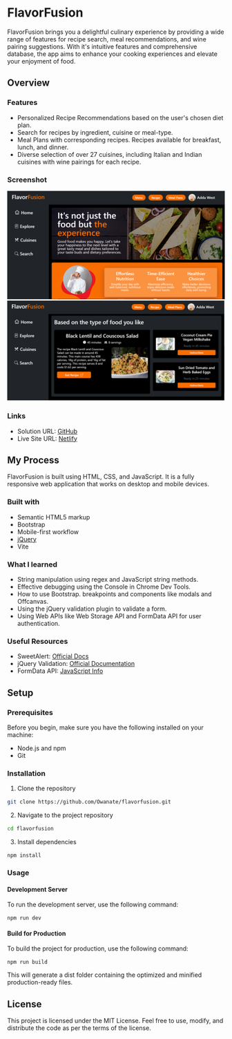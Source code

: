 # **FlavorFusion**
FlavorFusion brings you a delightful culinary experience by providing a wide range of features for recipe search, meal recommendations, and wine pairing suggestions. With it's intuitive features and comprehensive database, the app aims to enhance your cooking experiences and elevate your enjoyment of food.

## Overview

### Features
- Personalized Recipe Recommendations based on the user's chosen diet plan.
- Search for recipes by ingredient, cuisine or meal-type.
- Meal Plans with corresponding recipes. Recipes available for breakfast, lunch, and dinner.
- Diverse selection of over 27 cuisines, including Italian and Indian cuisines with wine pairings for each recipe.

### Screenshot
![](./public/screenshot.PNG)
![](./public/screenshot-1.PNG)
### Links

- Solution URL: [GitHub](https://github.com/Owanate/flavor-fusion)
- Live Site URL: [Netlify](https://flavorfusion-app.netlify.app/)

## My Process
FlavorFusion is built using HTML, CSS, and JavaScript. It is a fully responsive web application that works on desktop and mobile devices.

### Built with

- Semantic HTML5 markup
- Bootstrap 
- Mobile-first workflow
- [jQuery](https://www.w3schools.com/jquery/jquery_syntax.asp)
- Vite

### What I learned
- String manipulation using regex and JavaScript string methods.
- Effective debugging using the Console in Chrome Dev Tools.
- How to use Bootstrap. breakpoints and components like modals and Offcanvas.
- Using the jQuery validation plugin to validate a form.
- Using Web APIs like Web Storage API and FormData API for user authentication.

### Useful Resources
- SweetAlert: [Official Docs](https://sweetalert2.github.io/)
- jQuery Validation: [Official Documentation](https://jqueryvalidation.org/)
- FormData API: [JavaScript Info](https://javascript.info/formdata)

## Setup
### Prerequisites
Before you begin, make sure you have the following installed on your machine:

- Node.js and npm
- Git

### Installation
1. Clone the repository
```bash
git clone https://github.com/Owanate/flavorfusion.git
```
2. Navigate to the project repository
```bash
cd flavorfusion
```
3. Install dependencies
```
npm install 
```

### Usage
#### Development Server
To run the development server, use the following command:
```
npm run dev
```
#### Build for Production
To build the project for production, use the following command:
```
npm run build
```
This will generate a dist folder containing the optimized and minified production-ready files.

## License
This project is licensed under the MIT License. Feel free to use, modify, and distribute the code as per the terms of the license.